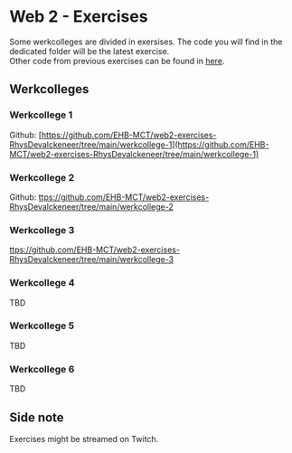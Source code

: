 # Web 2 - Exercises

Some werkcolleges are divided in exersises. The code you will find in the dedicated folder will be the latest exercise.  
Other code from previous exercises can be found in [here](https://github.com/EHB-MCT/web2-exercises-RhysDevalckeneer/tree/main/code-screenshots).

## Werkcolleges 

### Werkcollege 1

Github: [https://github.com/EHB-MCT/web2-exercises-RhysDevalckeneer/tree/main/werkcollege-1](https://github.com/EHB-MCT/web2-exercises-RhysDevalckeneer/tree/main/werkcollege-1)

### Werkcollege 2

Github: [ttps://github.com/EHB-MCT/web2-exercises-RhysDevalckeneer/tree/main/werkcollege-2](ttps://github.com/EHB-MCT/web2-exercises-RhysDevalckeneer/tree/main/werkcollege-2)

### Werkcollege 3

[ttps://github.com/EHB-MCT/web2-exercises-RhysDevalckeneer/tree/main/werkcollege-3](ttps://github.com/EHB-MCT/web2-exercises-RhysDevalckeneer/tree/main/werkcollege-3)

### Werkcollege 4
TBD

### Werkcollege 5
TBD

### Werkcollege 6
TBD

## Side note
Exercises might be streamed on Twitch. 
